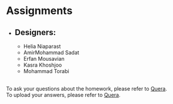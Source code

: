 # Assignments
  * ## Designers: ##
    * Helia Niaparast<br>
    * AmirMohammad Sadat<br>
    * Erfan Mousavian<br>
    * Kasra Khoshjoo<br>
    * Mohammad Torabi<br>


<br>To ask your questions about the homework, please refer to [Quera](https://quera.ir/).
<br>To upload your answers, please refer to [Quera](https://quera.ir/).

 
